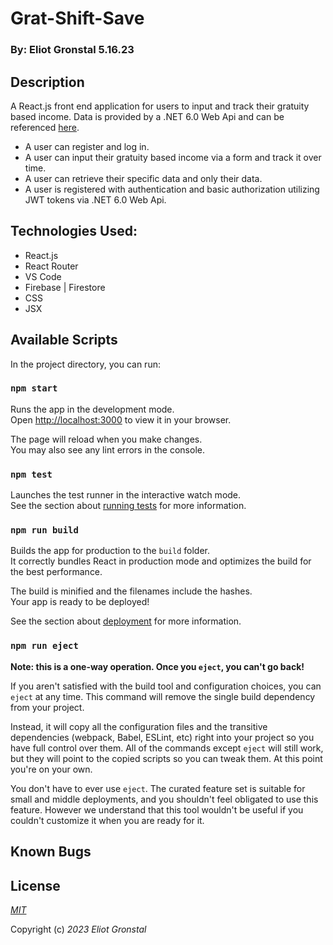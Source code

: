 # Grat-Shift-Save

### By: Eliot Gronstal 5.16.23

## Description
A React.js front end application for users to input and track their gratuity based income. Data is provided by a .NET 6.0 Web Api and can be referenced [here](https://github.com/elgrons/GratShiftSaveApi.Solution).

* A user can register and log in.
* A user can input their gratuity based income via a form and track it over time.
* A user can retrieve their specific data and only their data.
* A user is registered with authentication and basic authorization utilizing JWT tokens via .NET 6.0 Web Api.

## Technologies Used:
* React.js
* React Router
* VS Code
* Firebase | Firestore
* CSS
* JSX

<!-- ## Screen sample:
![screenshot](SurrealistDreams.png) -->

## Available Scripts

In the project directory, you can run:

### `npm start`

Runs the app in the development mode.\
Open [http://localhost:3000](http://localhost:3000) to view it in your browser.

The page will reload when you make changes.\
You may also see any lint errors in the console.

### `npm test`

Launches the test runner in the interactive watch mode.\
See the section about [running tests](https://facebook.github.io/create-react-app/docs/running-tests) for more information.

### `npm run build`

Builds the app for production to the `build` folder.\
It correctly bundles React in production mode and optimizes the build for the best performance.

The build is minified and the filenames include the hashes.\
Your app is ready to be deployed!

See the section about [deployment](https://facebook.github.io/create-react-app/docs/deployment) for more information.

### `npm run eject`

**Note: this is a one-way operation. Once you `eject`, you can't go back!**

If you aren't satisfied with the build tool and configuration choices, you can `eject` at any time. This command will remove the single build dependency from your project.

Instead, it will copy all the configuration files and the transitive dependencies (webpack, Babel, ESLint, etc) right into your project so you have full control over them. All of the commands except `eject` will still work, but they will point to the copied scripts so you can tweak them. At this point you're on your own.

You don't have to ever use `eject`. The curated feature set is suitable for small and middle deployments, and you shouldn't feel obligated to use this feature. However we understand that this tool wouldn't be useful if you couldn't customize it when you are ready for it.

## Known Bugs

## License

_[MIT](https://opensource.org/license/mit/)_

Copyright (c) _2023_ _Eliot Gronstal_
